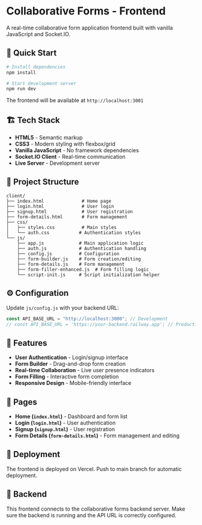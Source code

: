 # Collaborative Forms - Frontend

A real-time collaborative form application frontend built with vanilla JavaScript and Socket.IO.

## 🚀 Quick Start

```bash
# Install dependencies
npm install

# Start development server
npm run dev
```

The frontend will be available at `http://localhost:3001`

## 🏗️ Tech Stack

- **HTML5** - Semantic markup
- **CSS3** - Modern styling with flexbox/grid
- **Vanilla JavaScript** - No framework dependencies
- **Socket.IO Client** - Real-time communication
- **Live Server** - Development server

## 📁 Project Structure

```
client/
├── index.html              # Home page
├── login.html              # User login
├── signup.html             # User registration
├── form-details.html       # Form management
├── css/
│   ├── styles.css          # Main styles
│   └── auth.css           # Authentication styles
└── js/
    ├── app.js             # Main application logic
    ├── auth.js            # Authentication handling
    ├── config.js          # Configuration
    ├── form-builder.js    # Form creation/editing
    ├── form-details.js    # Form management
    ├── form-filler-enhanced.js  # Form filling logic
    └── script-init.js     # Script initialization helper
```

## ⚙️ Configuration

Update `js/config.js` with your backend URL:

```javascript
const API_BASE_URL = "http://localhost:3000"; // Development
// const API_BASE_URL = 'https://your-backend.railway.app'; // Production
```

## 🔧 Features

- **User Authentication** - Login/signup interface
- **Form Builder** - Drag-and-drop form creation
- **Real-time Collaboration** - Live user presence indicators
- **Form Filling** - Interactive form completion
- **Responsive Design** - Mobile-friendly interface

## 📱 Pages

- **Home (`index.html`)** - Dashboard and form list
- **Login (`login.html`)** - User authentication
- **Signup (`signup.html`)** - User registration
- **Form Details (`form-details.html`)** - Form management and editing

## 🚀 Deployment

The frontend is deployed on Vercel. Push to main branch for automatic deployment.

## 🔗 Backend

This frontend connects to the collaborative forms backend server. Make sure the backend is running and the API URL is correctly configured.
